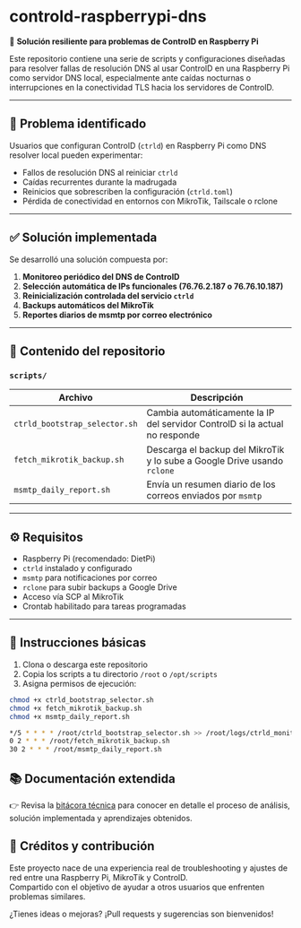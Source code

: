 # controld-raspberrypi-dns

🔧 **Solución resiliente para problemas de ControlD en Raspberry Pi**

Este repositorio contiene una serie de scripts y configuraciones diseñadas para resolver fallas de resolución DNS al usar ControlD en una Raspberry Pi como servidor DNS local, especialmente ante caídas nocturnas o interrupciones en la conectividad TLS hacia los servidores de ControlD.

---

## 📌 Problema identificado

Usuarios que configuran ControlD (`ctrld`) en Raspberry Pi como DNS resolver local pueden experimentar:

- Fallos de resolución DNS al reiniciar `ctrld`
- Caídas recurrentes durante la madrugada
- Reinicios que sobrescriben la configuración (`ctrld.toml`)
- Pérdida de conectividad en entornos con MikroTik, Tailscale o rclone

---

## ✅ Solución implementada

Se desarrolló una solución compuesta por:

1. **Monitoreo periódico del DNS de ControlD**
2. **Selección automática de IPs funcionales (76.76.2.187 o 76.76.10.187)**
3. **Reinicialización controlada del servicio `ctrld`**
4. **Backups automáticos del MikroTik**
5. **Reportes diarios de msmtp por correo electrónico**

---

## 📁 Contenido del repositorio

### `scripts/`

| Archivo                        | Descripción                                                                 |
|-------------------------------|-----------------------------------------------------------------------------|
| `ctrld_bootstrap_selector.sh` | Cambia automáticamente la IP del servidor ControlD si la actual no responde |
| `fetch_mikrotik_backup.sh`    | Descarga el backup del MikroTik y lo sube a Google Drive usando `rclone`    |
| `msmtp_daily_report.sh`       | Envía un resumen diario de los correos enviados por `msmtp`                 |

---

## ⚙️ Requisitos

- Raspberry Pi (recomendado: DietPi)
- `ctrld` instalado y configurado
- `msmtp` para notificaciones por correo
- `rclone` para subir backups a Google Drive
- Acceso vía SCP al MikroTik
- Crontab habilitado para tareas programadas

---

## 🚀 Instrucciones básicas

1. Clona o descarga este repositorio
2. Copia los scripts a tu directorio `/root` o `/opt/scripts`
3. Asigna permisos de ejecución:

```bash
chmod +x ctrld_bootstrap_selector.sh
chmod +x fetch_mikrotik_backup.sh
chmod +x msmtp_daily_report.sh

*/5 * * * * /root/ctrld_bootstrap_selector.sh >> /root/logs/ctrld_monitor.log 2>&1
0 2 * * * /root/fetch_mikrotik_backup.sh
30 2 * * * /root/msmtp_daily_report.sh
```


## 📚 Documentación extendida

👉 Revisa la [bitácora técnica](docs/bitacora_tecnica.md) para conocer en detalle el proceso de análisis, solución implementada y aprendizajes obtenidos.


## 🧠 Créditos y contribución

Este proyecto nace de una experiencia real de troubleshooting y ajustes de red entre una Raspberry Pi, MikroTik y ControlD.  
Compartido con el objetivo de ayudar a otros usuarios que enfrenten problemas similares.



¿Tienes ideas o mejoras? ¡Pull requests y sugerencias son bienvenidos!






